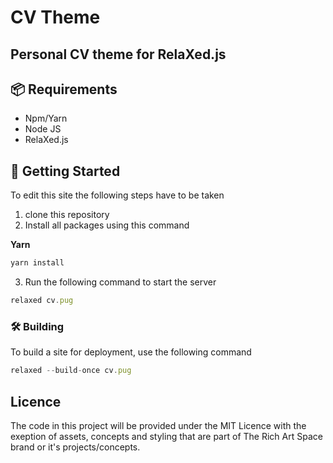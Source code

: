 # CV Theme
Personal CV theme for RelaXed.js
-------------

## 📦 Requirements
- Npm/Yarn
- Node JS
- RelaXed.js

## 🚀 Getting Started  
To edit this site the following steps have to be taken
1. clone this repository
2. Install all packages using this command

**Yarn**
```javascript
yarn install
```

3. Run the following command to start the server
```javascript
relaxed cv.pug
```
### 🛠 Building
To build a site for deployment, use the following command
```javascript
relaxed --build-once cv.pug
```

## Licence
The code in this project will be provided under the MIT Licence with the exeption of assets, concepts and styling that are part of The Rich Art Space brand or it's projects/concepts.
